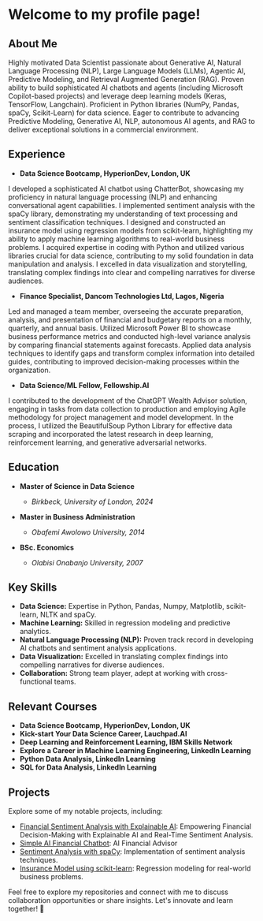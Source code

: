 # Welcome to my profile page!

## About Me

Highly motivated Data Scientist passionate about Generative AI, Natural Language Processing (NLP), Large Language Models (LLMs), Agentic AI, Predictive Modeling, and Retrieval Augmented Generation (RAG). Proven ability to build sophisticated AI chatbots and agents (including Microsoft Copilot-based projects) and leverage deep learning models (Keras, TensorFlow, Langchain). Proficient in Python libraries (NumPy, Pandas, spaCy, Scikit-Learn) for data science. Eager to contribute to advancing Predictive Modeling, Generative AI, NLP, autonomous AI agents, and RAG to deliver exceptional solutions in a commercial environment.

## Experience

- **Data Science Bootcamp, HyperionDev, London, UK**

I developed a sophisticated AI chatbot using ChatterBot, showcasing my proficiency in natural language processing (NLP) and enhancing conversational agent capabilities. I implemented sentiment analysis with the spaCy library, demonstrating my understanding of text processing and sentiment classification techniques. I designed and constructed an insurance model using regression models from scikit-learn, highlighting my ability to apply machine learning algorithms to real-world business problems. I acquired expertise in coding with Python and utilized various libraries crucial for data science, contributing to my solid foundation in data manipulation and analysis. I excelled in data visualization and storytelling, translating complex findings into clear and compelling narratives for diverse audiences.

- **Finance Specialist, Dancom Technologies Ltd, Lagos, Nigeria**

Led and managed a team member, overseeing the accurate preparation, analysis, and presentation of financial and budgetary reports on a monthly, quarterly, and annual basis.
Utilized Microsoft Power BI to showcase business performance metrics and conducted high-level variance analysis by comparing financial statements against forecasts.
Applied data analysis techniques to identify gaps and transform complex information into detailed guides, contributing to improved decision-making processes within the organization.

- **Data Science/ML Fellow, Fellowship.AI**

I contributed to the development of the ChatGPT Wealth Advisor solution, engaging in tasks from data collection to production and employing Agile methodology for project management and model development. In the process, I utilized the BeautifulSoup Python Library for effective data scraping and incorporated the latest research in deep learning, reinforcement learning, and generative adversarial networks.

## Education

- **Master of Science in Data Science**
  - *Birkbeck, University of London, 2024*

- **Master in Business Administration**
  - *Obafemi Awolowo University, 2014*
    
- **BSc. Economics**
  - *Olabisi Onabanjo University, 2007*

## Key Skills

- **Data Science:** Expertise in Python, Pandas, Numpy, Matplotlib, scikit-learn, NLTK and spaCy.
- **Machine Learning:** Skilled in regression modeling and predictive analytics.
- **Natural Language Processing (NLP):** Proven track record in developing AI chatbots and sentiment analysis applications.
- **Data Visualization:** Excelled in translating complex findings into compelling narratives for diverse audiences.
- **Collaboration:** Strong team player, adept at working with cross-functional teams.

## Relevant Courses

- **Data Science Bootcamp, HyperionDev, London, UK**
- **Kick-start Your Data Science Career, Lauchpad.AI**
- **Deep Learning and Reinforcement Learning, IBM Skills Network**
- **Explore a Career in Machine Learning Engineering, LinkedIn Learning**
- **Python Data Analysis, LinkedIn Learning**
- **SQL for Data Analysis, LinkedIn Learning**

## Projects

Explore some of my notable projects, including:

- [Financial Sentiment Analysis with Explainable AI](https://github.com/ademicho123/financial_sentiment_analysis): Empowering Financial Decision-Making with Explainable AI and Real-Time Sentiment Analysis.
- [Simple AI Financial Chatbot](https://github.com/ademicho123/Simple-AI-Financial-Chatbot): AI Financial Advisor
- [Sentiment Analysis with spaCy](https://github.com/ademicho123/finalCapstone): Implementation of sentiment analysis techniques.
- [Insurance Model using scikit-learn](https://github.com/ademicho123/Insurance-Predictive-Model): Regression modeling for real-world business problems.

Feel free to explore my repositories and connect with me to discuss collaboration opportunities or share insights. Let's innovate and learn together! 🚀
